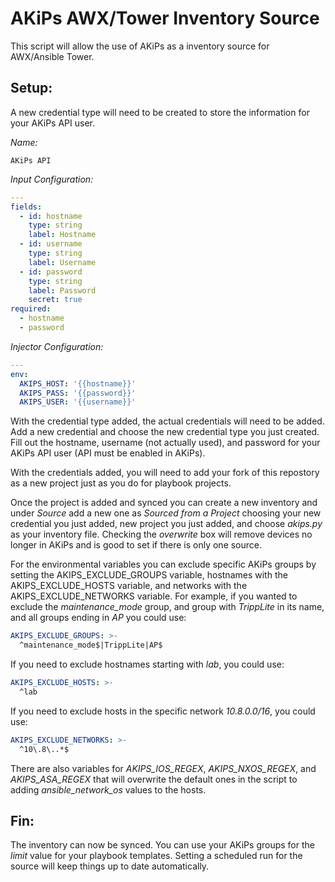 # AKiPs AWX/Tower Inventory Source

This script will allow the use of AKiPs as a inventory source for AWX/Ansible Tower.

## Setup:

A new credential type will need to be created to store the information for your AKiPs API user.

*Name:*
```
AKiPs API
```

*Input Configuration:*
```yaml
---
fields:
  - id: hostname
    type: string
    label: Hostname
  - id: username
    type: string
    label: Username
  - id: password
    type: string
    label: Password
    secret: true
required:
  - hostname
  - password
```

*Injector Configuration:*
```yaml
---
env:
  AKIPS_HOST: '{{hostname}}'
  AKIPS_PASS: '{{password}}'
  AKIPS_USER: '{{username}}'
```

With the credential type added, the actual credentials will need to be added. Add a new credential and choose the new credential type you just created. Fill out the hostname, username (not actually used), and password for your AKiPs API user (API must be enabled in AKiPs).

With the credentials added, you will need to add your fork of this repostory as a new project just as you do for playbook projects.

Once the project is added and synced you can create a new inventory and under *Source* add a new one as *Sourced from a Project* choosing your new credential you just added, new project you just added, and choose *akips.py* as your inventory file. Checking the *overwrite* box will remove devices no longer in AKiPs and is good to set if there is only one source.

For the environmental variables you can exclude specific AKiPs groups by setting the AKIPS_EXCLUDE_GROUPS variable, hostnames with the AKIPS_EXCLUDE_HOSTS variable, and networks with the AKIPS_EXCLUDE_NETWORKS variable. For example, if you wanted to exclude the *maintenance_mode* group, and group with *TrippLite* in its name, and all groups ending in *AP* you could use:

```yaml
AKIPS_EXCLUDE_GROUPS: >-
  ^maintenance_mode$|TrippLite|AP$
```

If you need to exclude hostnames starting with *lab*, you could use:

```yaml
AKIPS_EXCLUDE_HOSTS: >-
  ^lab
```

If you need to exclude hosts in the specific network *10.8.0.0/16*, you could use:

```yaml
AKIPS_EXCLUDE_NETWORKS: >-
  ^10\.8\..*$
```

There are also variables for *AKIPS_IOS_REGEX*, *AKIPS_NXOS_REGEX*, and *AKIPS_ASA_REGEX* that will overwrite the default ones in the script to adding *ansible_network_os* values to the hosts.

## Fin:

The inventory can now be synced. You can use your AKiPs groups for the *limit* value for your playbook templates. Setting a scheduled run for the source will keep things up to date automatically.